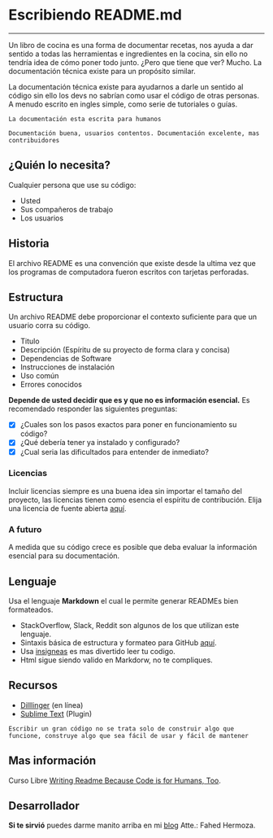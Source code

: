 # Escribiendo README.md
______
Un libro de cocina es una forma de documentar recetas, nos ayuda a dar sentido a todas las herramientas e ingredientes en la cocina, sin ello no tendría idea de cómo poner todo junto. ¿Pero que tiene que ver? Mucho. La documentación técnica existe para un propósito similar.

La documentación técnica existe para ayudarnos a darle un sentido al código sin ello los devs no sabrían como usar el código de otras personas. A menudo escrito en ingles simple, como serie de tutoriales o guías.

`La documentación esta escrita para humanos`

`Documentación buena, usuarios contentos. Documentación excelente, mas contribuidores`

## ¿Quién lo necesita?
Cualquier persona que use su código:
- Usted
- Sus compañeros de trabajo
- Los usuarios

## Historia
El archivo README es una convención que existe desde la ultima vez que los programas de computadora fueron escritos con tarjetas perforadas.

## Estructura
Un archivo README debe proporcionar el contexto suficiente para que un usuario corra su código.

- Titulo
- Descripción (Espíritu de su proyecto de forma clara y concisa)
- Dependencias de Software
- Instrucciones de instalación
- Uso común
- Errores conocidos

**Depende de usted decidir que es y que no es información esencial.** Es recomendado responder las siguientes preguntas:
- [x] ¿Cuales son los pasos exactos para poner en funcionamiento su código?
- [x] ¿Qué debería tener ya instalado y configurado?
- [x] ¿Cual seria las dificultados para entender de inmediato?

### Licencias
Incluir licencias siempre es una buena idea sin importar el tamaño del proyecto, 
las licencias tienen como esencia el espíritu de contribución. Elija una licencia de fuente abierta [aquí](https://choosealicense.com/).

### A futuro
A medida que su código crece es posible que deba evaluar la información esencial para su documentación.

## Lenguaje
Usa el lenguaje **Markdown** el cual le permite generar READMEs bien formateados.
- StackOverflow, Slack, Reddit son algunos de los que utilizan este lenguaje.
- Sintaxis básica de estructura y formateo para GitHub [aquí](https://help.github.com/articles/basic-writing-and-formatting-syntax/#paragraphs-and-line-breaks).
- Usa [insigneas](https://forthebadge.com/) es mas divertido leer tu codigo.
- Html sigue siendo valido en Markdorw, no te compliques.


## Recursos
- [Dilllinger](https://dillinger.io/) (en línea)
- [Sublime Text](https://packagecontrol.io/packages/GitHub%20Flavored%20Markdown%20Preview) (Plugin)

`Escribir un gran código no se trata solo de construir algo que funcione, construye algo que sea fácil de usar y fácil de mantener`

## Mas información
Curso Libre [Writing Readme Because Code is for Humans, Too](https://www.udacity.com/course/writing-readmes--ud777).

## Desarrollador
**Si te sirvió** puedes darme manito arriba en mi [blog](https://www.facebook.com/fahedhermoza/)
Atte.: Fahed Hermoza.